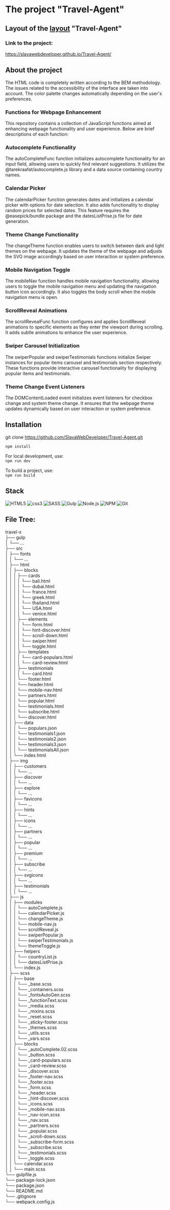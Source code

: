 # The project "Travel-Agent"

## Layout of the [layout](https://www.figma.com/file/g5ufhtadsPYTe63oxXhjfZ/Travel-Agent-Landing-Page-Custom-(Copy)?type=design&node-id=359%3A63&mode=design&t=RUG4Kuttz9n8f8ug-1) "Travel-Agent"

### Link to the project:
https://slavawebdeveloper.github.io/Travel-Agent/

## About the project
The HTML code is completely written according to the BEM methodology. The issues related to the accessibility of the interface are taken into account.
The color palette changes automatically depending on the user's preferences.

### Functions for Webpage Enhancement
This repository contains a collection of JavaScript functions aimed at enhancing webpage functionality and user experience. Below are brief descriptions of each function:

### Autocomplete Functionality
The autoCompleteFunc function initializes autocomplete functionality for an input field, allowing users to quickly find relevant suggestions. It utilizes the @tarekraafat/autocomplete.js library and a data source containing country names.

### Calendar Picker
The calendarPicker function generates dates and initializes a calendar picker with options for date selection. It also adds functionality to display random prices for selected dates. This feature requires the @easepick/bundle package and the datesListPrise.js file for date generation.

### Theme Change Functionality
The changeTheme function enables users to switch between dark and light themes on the webpage. It updates the theme of the webpage and adjusts the SVG image accordingly based on user interaction or system preference.

### Mobile Navigation Toggle
The mobileNav function handles mobile navigation functionality, allowing users to toggle the mobile navigation menu and updating the navigation button icon accordingly. It also toggles the body scroll when the mobile navigation menu is open.

### ScrollReveal Animations
The scrollRevealFunc function configures and applies ScrollReveal animations to specific elements as they enter the viewport during scrolling. It adds subtle animations to enhance the user experience.

### Swiper Carousel Initialization
The swiperPopular and swiperTestimonials functions initialize Swiper instances for popular items carousel and testimonials section respectively. These functions provide interactive carousel functionality for displaying popular items and testimonials.

### Theme Change Event Listeners
The DOMContentLoaded event initializes event listeners for checkbox change and system theme change. It ensures that the webpage theme updates dynamically based on user interaction or system preference.

## Installation

git clone
https://github.com/SlavaWebDeveloper/Travel-Agent.git

`npm install` 

For local development, use:  
`npm run dev`

To build a project, use:  
`npm run build`

## Stack
![HTML5](https://img.shields.io/badge/HTML5-E34F26?style=for-the-badge&logo=html5&logoColor=white)
![css3](https://img.shields.io/badge/CSS3-1572B6?style=for-the-badge&logo=css3&logoColor=white)
![SASS](https://img.shields.io/badge/SASS-hotpink.svg?style=for-the-badge&logo=SASS&logoColor=white)
![Gulp](https://img.shields.io/badge/GULP-%23CF4647.svg?style=for-the-badge&logo=gulp&logoColor=white)
![Node.js](https://img.shields.io/badge/Node.js-43853D?style=for-the-badge&logo=node.js&logoColor=white)
![NPM](https://img.shields.io/badge/NPM-%23CB3837.svg?style=for-the-badge&logo=npm&logoColor=white)
![Git](https://img.shields.io/badge/git-%23F05033.svg?style=for-the-badge&logo=git&logoColor=white)

## File Tree:
travel-x  
├── gulp  
│   └── ...  
├── src  
│   ├── fonts  
│   │   └── ...  
│   ├── html  
│   │   ├── blocks  
│   │   │   ├── cards  
│   │   │   │   └── bali.html  
│   │   │   │   └── dubai.html  
│   │   │   │   └── france.html  
│   │   │   │   └── greek.html  
│   │   │   │   └── thailand.html  
│   │   │   │   └── USA.html  
│   │   │   │   └── venice.html  
│   │   │   ├── elements  
│   │   │   │   └── form.html  
│   │   │   │   └── hint-discover.html  
│   │   │   │   └── scroll-down.html  
│   │   │   │   └── swiper.html  
│   │   │   │   └── toggle.html  
│   │   │   ├── templates  
│   │   │   │   └── card-populars.html  
│   │   │   │   └── card-review.html  
│   │   │   ├── testimonials  
│   │   │   │   └── card.html  
│   │   │   └── footer.html  
│   │   │   └── header.html  
│   │   │   └── mobile-nav.html  
│   │   │   └── partners.html  
│   │   │   └── popular.html  
│   │   │   └── testimonials.html  
│   │   │   └── subscribe.html  
│   │   │   └── discover.html  
│   │   ├── data  
│   │   │   └── populars.json  
│   │   │   └── testimonials1.json  
│   │   │   └── testimonials2.json  
│   │   │   └── testimonials3.json  
│   │   │   └── testimonialsAll.json  
│   │   └── index.html  
│   ├── img  
│   │   ├── customers  
│   │   │   └── ...  
│   │   ├── discover  
│   │   │   └── ...  
│   │   ├── explore  
│   │   │   └── ...  
│   │   ├── favicons  
│   │   │   └── ...  
│   │   ├── hints  
│   │   │   └── ...  
│   │   ├── icons  
│   │   │   └── ...  
│   │   ├── partners  
│   │   │   └── ...  
│   │   ├── popular  
│   │   │   └── ...  
│   │   ├── premium  
│   │   │   └── ...  
│   │   ├── subscribe  
│   │   │   └── ...  
│   │   ├── svgicons  
│   │   │   └── ...  
│   │   ├── testimonials  
│   │   │   └── ...  
│   ├── js  
│   │   ├── modules  
│   │   │   └── autoComplete.js  
│   │   │   └── calendarPicker.js  
│   │   │   └── changeTheme.js  
│   │   │   └── mobile-nav.js  
│   │   │   └── scrollReveal.js  
│   │   │   └── swiperPopular.js  
│   │   │   └── swiperTestimonials.js  
│   │   │   └── themeToggle.js  
│   │   ├── helpers  
│   │   │   └── countryList.js  
│   │   │   └── datesListPrise.js   
│   │   └── index.js  
│   ├── scss  
│   │   ├── base  
│   │   │   └── _base.scss  
│   │   │   └── _containers.scss  
│   │   │   └── _fontsAutoGen.scss  
│   │   │   └── _functionText.scss  
│   │   │   └── _media.scss  
│   │   │   └── _mixins.scss  
│   │   │   └── _reset.scss  
│   │   │   └── _sticky-footer.scss  
│   │   │   └── _themes.scss  
│   │   │   └── _utils.scss  
│   │   │   └── _vars.scss  
│   │   ├── blocks  
│   │   │   └── _autoComplete.02.scss  
│   │   │   └── _button.scss  
│   │   │   └── _card-populars.scss  
│   │   │   └── _card-review.scss  
│   │   │   └── _discover.scss  
│   │   │   └── _footer-nav.scss  
│   │   │   └── _footer.scss  
│   │   │   └── _form.scss  
│   │   │   └── _header.scss  
│   │   │   └── _hint-discover.scss  
│   │   │   └── _icons.scss  
│   │   │   └── _mobile-nav.scss  
│   │   │   └── _nav-icon.scss  
│   │   │   └── _nav.scss  
│   │   │   └── _partners.scss  
│   │   │   └── _popular.scss  
│   │   │   └── _scroll-down.scss  
│   │   │   └── _subscribe-form.scss  
│   │   │   └── _subscribe.scss  
│   │   │   └── _testimonials.scss  
│   │   │   └── _toggle.scss  
│   │   └── calendar.scss  
│   │   └── main.scss  
└── gulpfile.js  
└── package-lock.json  
└── package.json  
└── README.md  
└── .gitignore  
└── webpack.config.js 
